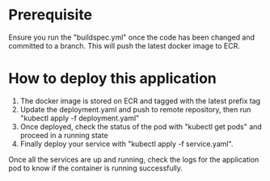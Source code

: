 # Prerequisite
Ensure you run the "buildspec.yml" once the code has been changed and committed to a branch. This will push the latest docker image to ECR.

# How to deploy this application
1. The docker image is stored on ECR and tagged with the latest prefix tag
2. Update the deployment.yaml and push to remote repository, then run "kubectl apply -f deployment.yaml"
3. Once deployed, check the status of the pod with "kubectl get pods" and proceed in a running state
4. Finally deploy your service with "kubectl apply -f service.yaml".

Once all the services are up and running, check the logs for the application pod to know if the container is running successfully.